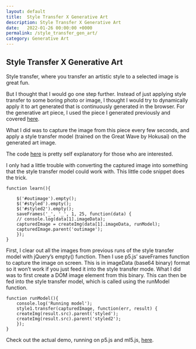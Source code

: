 ```yaml
---
layout: default
title:  Style Transfer X Generative Art
description: Style Transfer X Generative Art
date:   2022-01-26 00:00:00 +0000
permalink: /style_transfer_gen_art/
category: Generative Art
---
```

## Style Transfer X Generative Art

Style transfer, where you transfer an artistic style to a selected image is great fun. 

But I thought that I would go one step further. Instead of just applying style transfer to some boring photo or image, I thought I would try to dynamically apply it to art generated that is continuously generated in the browser. For the generative art piece, I used the piece I generated previously and covered [here][1].

What I did was to capture the image from this piece every few seconds, and apply a style transfer model (trained on the Great Wave by Hokusai) on the generated art image.

The code [here][2] is pretty self explanatory for those who are interested. 

I only had a little trouble with converting the captured image into something that the style transfer model could work with. This little code snippet does the trick. 
```
function learn(){

    $('#outimage').empty();
    $('#styled').empty();
    $('#styled2').empty();
    saveFrames('_', '_', 1, 25, function(data) {
    // console.log(data[1].imageData);
    capturedImage = createImg(data[1].imageData, runModel);
    capturedImage.parent('outimage');
    });
}
```

First, I clear out all the images from previous runs of the style transfer model with jQuery’s empty() function. Then I use p5.js’ saveFrames function to capture the image on screen. This is in imageData (base64 binary) format so it won’t work if you just feed it into the style transfer mode. What I did was to first create a DOM image element from this binary. This can then be fed into the style transfer model, which is called using the runModel function.
```
function runModel(){
    console.log('Running model');
    style1.transfer(capturedImage, function(err, result) {
    createImg(result.src).parent('styled');
    createImg(result.src).parent('styled2');
    });
}
```

Check out the actual demo, running on p5.js and ml5.js, [here][3]. 

[1]:	https://medium.com/creative-coding-space/meet-blobby-in-p5-js-5d9d99232400
[2]:	https://github.com/playgrdstar/styletransfer_x_generativeart
[3]:	https://playgrdstar.github.io/styletransfer_x_generativeart/
